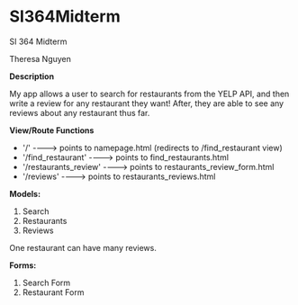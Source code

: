 # SI364Midterm

SI 364 Midterm

Theresa Nguyen

**Description**

My app allows a user to search for restaurants from the YELP API, and then write a review for any restaurant they want! After, they are able to see any reviews about any restaurant thus far. 

**View/Route Functions**
* '/' ----> points to namepage.html (redirects to /find_restaurant view)
* '/find_restaurant' ----> points to find_restaurants.html
* '/restaurants_review' ----> points to restaurants_review_form.html 
* '/reviews' ----> points to restaurants_reviews.html

**Models:**
1. Search
2. Restaurants
3. Reviews

One restaurant can have many reviews. 

**Forms:**
1. Search Form
2. Restaurant Form

